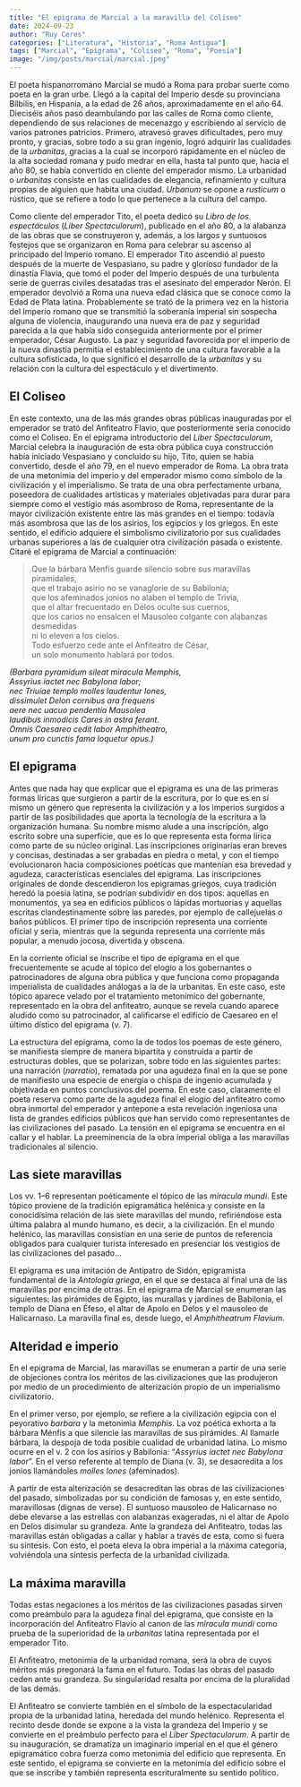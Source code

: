 ```yaml
---
title: "El epigrama de Marcial a la maravilla del Coliseo"
date: 2024-09-23
author: "Ruy Ceres"
categories: ["Literatura", "Historia", "Roma Antigua"]
tags: ["Marcial", "Epigrama", "Coliseo", "Roma", "Poesía"]
image: "/img/posts/marcial/marcial.jpeg"
---
```


El poeta hispanorromano Marcial se mudó a Roma para probar suerte como poeta en la gran urbe. Llegó a la capital del Imperio desde su provinciana Bílbilis, en Hispania, a la edad de 26 años, aproximadamente en el año 64. Dieciséis años pasó deambulando por las calles de Roma como cliente, dependiendo de sus relaciones de mecenazgo y escribiendo al servicio de varios patrones patricios. Primero, atravesó graves dificultades, pero muy pronto, y gracias, sobre todo a su gran ingenio, logró adquirir las cualidades de la *urbanitas*, gracias a la cual se incorporó rápidamente en el núcleo de la alta sociedad romana y pudo medrar en ella, hasta tal punto que, hacia el año 80, se había convertido en cliente del emperador mismo. La urbanidad o *urbanitas* consiste en las cualidades de elegancia, refinamiento y cultura propias de alguien que habita una ciudad. *Urbanum* se opone a *rusticum* o rústico, que se refiere a todo lo que pertenece a la cultura del campo.

Como cliente del emperador Tito, el poeta dedicó su *Libro de los espectáculos* (*Liber Spectaculorum*), publicado en el año 80, a la alabanza de las obras que se construyeron y, además, a los largos y suntuosos festejos que se organizaron en Roma para celebrar su ascenso al principado del Imperio romano. El emperador Tito ascendió al puesto después de la muerte de Vespasiano, su padre y glorioso fundador de la dinastía Flavia, que tomó el poder del Imperio después de una turbulenta serie de guerras civiles desatadas tras el asesinato del emperador Nerón. El emperador devolvió a Roma una nueva edad clásica que se conoce como la Edad de Plata latina. Probablemente se trató de la primera vez en la historia del Imperio romano que se transmitió la soberanía imperial sin sospecha alguna de violencia, inaugurando una nueva era de paz y seguridad parecida a la que había sido conseguida anteriormente por el primer emperador, César Augusto. La paz y seguridad favorecida por el imperio de la nueva dinastía permitía el establecimiento de una cultura favorable a la cultura sofisticada, lo que significó el desarrollo de la *urbanitas* y su relación con la cultura del espectáculo y el divertimento.

## El Coliseo

En este contexto, una de las más grandes obras públicas inauguradas por el emperador se trató del Anfiteatro Flavio, que posteriormente sería conocido como el Coliseo. En el epigrama introductorio del *Liber Spectaculorum*, Marcial celebra la inauguración de esta obra pública cuya construcción había iniciado Vespasiano y concluido su hijo, Tito, quien se había convertido, desde el año 79, en el nuevo emperador de Roma. La obra trata de una metonimia del imperio y del emperador mismo como símbolo de la civilización y el imperialismo. Se trata de una obra perfectamente urbana, poseedora de cualidades artísticas y materiales objetivadas para durar para siempre como el vestigio más asombroso de Roma, representante de la mayor civilización existente entre las más grandes en el tiempo: todavía más asombrosa que las de los asirios, los egipcios y los griegos. En este sentido, el edificio adquiere el simbolismo civilizatorio por sus cualidades urbanas superiores a las de cualquier otra civilización pasada o existente. Citaré el epigrama de Marcial a continuación:

> Que la bárbara Menfis guarde silencio sobre sus maravillas piramidales,  
> que el trabajo asirio no se vanaglorie de su Babilonia;  
> que los afeminados jonios no alaben el templo de Trivia,  
> que el altar frecuentado en Delos oculte sus cuernos,  
> que los carios no ensalcen el Mausoleo colgante con alabanzas desmedidas  
> ni lo eleven a los cielos.  
> Todo esfuerzo cede ante el Anfiteatro de César,  
> un solo monumento hablará por todos.

*(Barbara pyramidum sileat miracula Memphis,  
Assyrius iactet nec Babylona labor;  
nec Triuiae templo molles laudentur Iones,  
dissimulet Delon cornibus ara frequens  
aere nec uacuo pendentia Mausolea  
laudibus inmodicis Cares in astra ferant.  
Omnis Caesareo cedit labor Amphitheatro,  
unum pro cunctis fama loquetur opus.)*

## El epigrama

Antes que nada hay que explicar que el epigrama es una de las primeras formas líricas que surgieron a partir de la escritura, por lo que es en sí mismo un género que representa la civilización y a los imperios surgidos a partir de las posibilidades que aporta la tecnología de la escritura a la organización humana. Su nombre mismo alude a una inscripción, algo escrito sobre una superficie, que es lo que representa esta forma lírica como parte de su núcleo original. Las inscripciones originarias eran breves y concisas, destinadas a ser grabadas en piedra o metal, y con el tiempo evolucionaron hacia composiciones poéticas que mantenían esa brevedad y agudeza, características esenciales del epigrama. Las inscripciones originales de donde descendieron los epigramas griegos, cuya tradición heredó la poesía latina, se podrían subdividir en dos tipos: aquellas en monumentos, ya sea en edificios públicos o lápidas mortuorias y aquellas escritas clandestinamente sobre las paredes, por ejemplo de callejuelas o baños públicos. El primer tipo de inscripción representa una corriente oficial y seria, mientras que la segunda representa una corriente más popular, a menudo jocosa, divertida y obscena.

En la corriente oficial se inscribe el tipo de epigrama en el que frecuentemente se acude al tópico del elogio a los gobernantes o patrocinadores de alguna obra pública y que funciona como propaganda imperialista de cualidades análogas a la de la urbanitas. En este caso, este tópico aparece velado por el tratamiento metonímico del gobernante, representado en la obra del anfiteatro, aunque se revela cuando aparece aludido como su patrocinador, al calificarse el edificio de Caesareo en el último dístico del epigrama (v. 7).

La estructura del epigrama, como la de todos los poemas de este género, se manifiesta siempre de manera bipartita y construida a partir de estructuras dobles, que se polarizan, sobre todo en las siguientes partes: una narración (*narratio*), rematada por una agudeza final en la que se pone de manifiesto una especie de energía o chispa de ingenio acumulada y objetivada en puntos conclusivos del poema. En este caso, claramente el poeta reserva como parte de la agudeza final el elogio del anfiteatro como obra inmortal del emperador y antepone a esta revelación ingeniosa una lista de grandes edificios públicos que han servido como representantes de las civilizaciones del pasado. La tensión en el epigrama se encuentra en el callar y el hablar. La preeminencia de la obra imperial obliga a las maravillas tradicionales al silencio.

## Las siete maravillas

Los vv. 1–6 representan poéticamente el tópico de las *miracula mundi*. Este tópico proviene de la tradición epigramática helénica y consiste en la conocidísima relación de las siete maravillas del mundo, refiriéndose esta última palabra al mundo humano, es decir, a la civilización. En el mundo helénico, las maravillas consistían en una serie de puntos de referencia obligados para cualquier turista interesado en presenciar los vestigios de las civilizaciones del pasado...

El epigrama es una imitación de Antípatro de Sidón, epigramista fundamental de la *Antología griega*, en el que se destaca al final una de las maravillas por encima de otras. En el epigrama de Marcial se enumeran las siguientes: las pirámides de Egipto, las murallas y jardines de Babilonia, el templo de Diana en Éfeso, el altar de Apolo en Delos y el mausoleo de Halicarnaso. La maravilla final es, desde luego, el *Amphitheatrum Flavium*.

## Alteridad e imperio

En el epigrama de Marcial, las maravillas se enumeran a partir de una serie de objeciones contra los méritos de las civilizaciones que las produjeron por medio de un procedimiento de alterización propio de un imperialismo civilizatorio.

En el primer verso, por ejemplo, se refiere a la civilización egipcia con el peyorativo *barbara* y la metonimia *Memphis*. La voz poética exhorta a la bárbara Ménfis a que silencie las maravillas de sus pirámides. Al llamarle bárbara, la despoja de toda posible cualidad de urbanidad latina. Lo mismo ocurre en el v. 2 con los asirios y Babilonia: “*Assyrius iactet nec Babylona labor*”. En el verso referente al templo de Diana (v. 3), se desacredita a los jonios llamándoles *molles Iones* (afeminados).

A partir de esta alterización se desacreditan las obras de las civilizaciones del pasado, simbolizadas por su condición de famosas y, en este sentido, maravillosas (dignas de verse). El suntuoso mausoleo de Halicarnaso no debe elevarse a las estrellas con alabanzas exageradas, ni el altar de Apolo en Delos disimular su grandeza. Ante la grandeza del Anfiteatro, todas las maravillas están obligadas a callar y hablar a través de esta, como si fuera su síntesis. Con esto, el poeta eleva la obra imperial a la máxima categoría, volviéndola una síntesis perfecta de la urbanidad civilizada.

## La máxima maravilla

Todas estas negaciones a los méritos de las civilizaciones pasadas sirven como preámbulo para la agudeza final del epigrama, que consiste en la incorporación del Anfiteatro Flavio al canon de las *miracula mundi* como prueba de la superioridad de la *urbanitas* latina representada por el emperador Tito.

El Anfiteatro, metonimia de la urbanidad romana, será la obra de cuyos méritos más pregonará la fama en el futuro. Todas las obras del pasado ceden ante su grandeza. Su singularidad resalta por encima de la pluralidad de las demás.

El Anfiteatro se convierte también en el símbolo de la espectacularidad propia de la urbanidad latina, heredada del mundo helénico. Representa el recinto desde donde se expone a la vista la grandeza del Imperio y se convierte en el preámbulo perfecto para el *Liber Spectaculorum*. A partir de su inauguración, se dramatiza un imaginario imperial en el que el género epigramático cobra fuerza como metonimia del edificio que representa. En este sentido, el epigrama se convierte en la metonimia del edificio sobre el que se inscribe y también representa escrituralmente su sentido político.